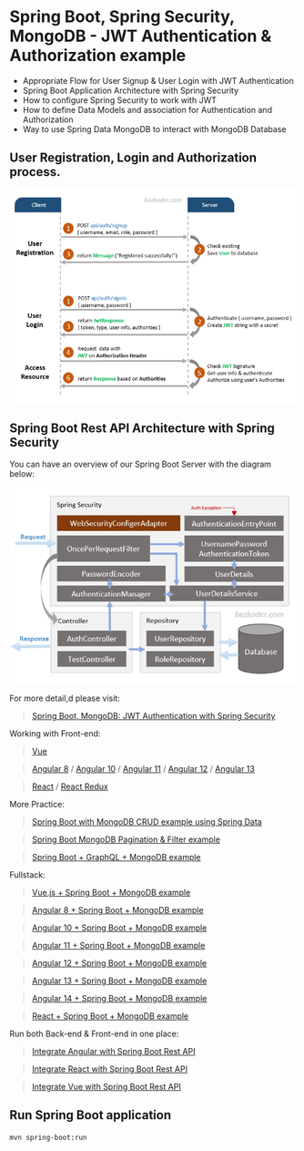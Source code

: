 # Spring Boot, Spring Security, MongoDB - JWT Authentication & Authorization example

- Appropriate Flow for User Signup & User Login with JWT Authentication
- Spring Boot Application Architecture with Spring Security
- How to configure Spring Security to work with JWT
- How to define Data Models and association for Authentication and Authorization
- Way to use Spring Data MongoDB to interact with MongoDB Database

## User Registration, Login and Authorization process.

![spring-boot-mongodb-jwt-authentication-flow](spring-boot-mongodb-jwt-authentication-flow.png)

## Spring Boot Rest API Architecture with Spring Security
You can have an overview of our Spring Boot Server with the diagram below:

![spring-boot-mongodb-jwt-authentication-spring-security-architecture](spring-boot-mongodb-jwt-authentication-spring-security-architecture.png)

For more detail,d please visit:
> [Spring Boot, MongoDB: JWT Authentication with Spring Security](https://bezkoder.com/spring-boot-jwt-auth-mongodb/)

Working with Front-end:
> [Vue](https://www.bezkoder.com/jwt-vue-vuex-authentication/)

> [Angular 8](https://www.bezkoder.com/angular-jwt-authentication/) / [Angular 10](https://www.bezkoder.com/angular-10-jwt-auth/) / [Angular 11](https://www.bezkoder.com/angular-11-jwt-auth/) / [Angular 12](https://www.bezkoder.com/angular-12-jwt-auth/) / [Angular 13](https://www.bezkoder.com/angular-13-jwt-auth/)

> [React](https://www.bezkoder.com/react-jwt-auth/) / [React Redux](https://www.bezkoder.com/react-redux-jwt-auth/)

More Practice:
> [Spring Boot with MongoDB CRUD example using Spring Data](https://www.bezkoder.com/spring-boot-mongodb-crud/)

> [Spring Boot MongoDB Pagination & Filter example](https://www.bezkoder.com/spring-boot-mongodb-pagination/)

> [Spring Boot + GraphQL + MongoDB example](https://www.bezkoder.com/spring-boot-graphql-mongodb-example-graphql-java/)

Fullstack:
> [Vue.js + Spring Boot + MongoDB example](https://www.bezkoder.com/spring-boot-vue-mongodb/)

> [Angular 8 + Spring Boot + MongoDB example](https://www.bezkoder.com/angular-spring-boot-mongodb/)

> [Angular 10 + Spring Boot + MongoDB example](https://www.bezkoder.com/angular-10-spring-boot-mongodb/)

> [Angular 11 + Spring Boot + MongoDB example](https://www.bezkoder.com/angular-11-spring-boot-mongodb/)

> [Angular 12 + Spring Boot + MongoDB example](https://www.bezkoder.com/angular-12-spring-boot-mongodb/)

> [Angular 13 + Spring Boot + MongoDB example](https://www.bezkoder.com/angular-13-spring-boot-mongodb/)

> [Angular 14 + Spring Boot + MongoDB example](https://www.bezkoder.com/spring-boot-angular-14-mongodb/)

> [React + Spring Boot + MongoDB example](https://www.bezkoder.com/react-spring-boot-mongodb/)


Run both Back-end & Front-end in one place:
> [Integrate Angular with Spring Boot Rest API](https://www.bezkoder.com/integrate-angular-spring-boot/)

> [Integrate React with Spring Boot Rest API](https://www.bezkoder.com/integrate-reactjs-spring-boot/)

> [Integrate Vue with Spring Boot Rest API](https://www.bezkoder.com/integrate-vue-spring-boot/)

## Run Spring Boot application
```
mvn spring-boot:run
```
